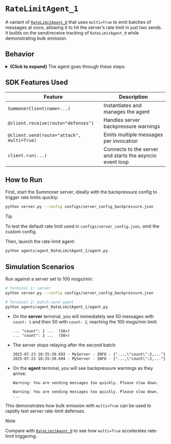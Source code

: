 # `RateLimitAgent_1`

A variant of [`RateLimitAgent_0`](../agent_RateLimitAgent_0/) that uses `multi=True` to emit batches of messages at once, allowing it to hit the server’s rate limit in just two sends. It builds on the send/receive tracking of `RateLimitAgent_0` while demonstrating bulk emission.

## Behavior

<details>
<summary><b>(Click to expand)</b> The agent goes through these steps:</summary>
<br>

1. On startup, a global `tracker` dict and an `asyncio.Lock` (`tracker_lock`) are initialized.  
2. The receive handler (`@client.receive(route="defenses")`):
   - Prints incoming defense messages.  
   - If a message starts with `"Warning:"`, increments `tracker["defended"]`.  
3. The send handler (`@client.send(route="attack", multi=True)`):
   - Sleeps for 0.1 s between batches.  
   - Constructs a large Lorem ipsum string and updates:
     - `tracker["count"]`  
     - Elapsed time since start  
     - `tracker["defended"]`  
   - Returns a list of 50 identical payload dicts (`[msg] * 50`).  
4. Steps 2–3 repeat until the client is stopped (Ctrl+C).

</details>

## SDK Features Used

| Feature                                   | Description                                                      |
|-------------------------------------------|------------------------------------------------------------------|
| `SummonerClient(name=...)`                | Instantiates and manages the agent                               |
| `@client.receive(route="defenses")`       | Handles server backpressure warnings                             |
| `@client.send(route="attack", multi=True)` | Emits multiple messages per invocation                          |
| `client.run(...)`                         | Connects to the server and starts the asyncio event loop         |

## How to Run

First, start the Summoner server, ideally with the backpressure config to trigger rate limits quickly:
```bash
python server.py --config configs/server_config_backpressure.json
```

> [!TIP]
> To test the default rate limit used in `configs/server_config.json`, omit the custom config.

Then, launch the rate-limit agent:

```bash
python agents/agent_RateLimitAgent_1/agent.py
```

## Simulation Scenarios

Run against a server set to 100 msgs/min:

```bash
# Terminal 1: server
python server.py --config configs/server_config_backpressure.json

# Terminal 2: batch-send agent
python agents/agent_RateLimitAgent_1/agent.py
```

* On the **server** terminal, you will immediately see 50 messages with `count: 1` and then 50 with `count: 2`, reaching the 100 msgs/min limit:

  ```
  ... "count": 1 ...  (50×)
  ... "count": 2 ...  (50×)
  ```
* The server stops relaying after the second batch:

  ```
  2025-07-23 18:35:30.693 - MyServer - INFO - {"...,\"count\":2,..."}
  2025-07-23 18:35:30.694 - MyServer - INFO - {"...,\"count\":2,..."}
  ```
* On the **agent** terminal, you will see backpressure warnings as they arrive:

  ```
  Warning: You are sending messages too quickly. Please slow down.

  Warning: You are sending messages too quickly. Please slow down.
  ...
  ```

This demonstrates how bulk emission with `multi=True` can be used to rapidly test server rate-limit defenses.

> [!NOTE] 
> Compare with [`RateLimitAgent_0`](../agent_RateLimitAgent_0/) to see how `multi=True` accelerates rate-limit triggering.
